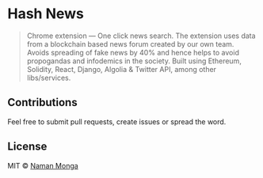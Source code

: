 # Hash News

> Chrome extension — One click news search.
> The extension uses data from a blockchain based news forum created by our own team. Avoids spreading of fake news by 40% and hence helps to avoid propogandas and infodemics in the society.
> Built using Ethereum, Solidity, React, Django, Algolia & Twitter API, among other libs/services.

## Contributions

Feel free to submit pull requests, create issues or spread the word.

## License

MIT © [Naman Monga](https://www.nmonga.com)
